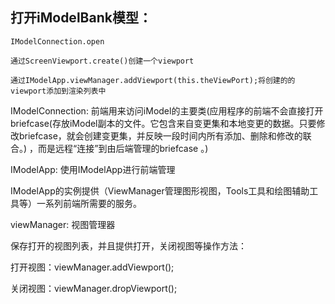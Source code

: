 ## 打开iModelBank模型：

`IModelConnection.open`

`通过ScreenViewport.create()创建一个viewport `

`通过IModelApp.viewManager.addViewport(this.theViewPort);将创建的的viewport添加到渲染列表中`



IModelConnection: 前端用来访问iModel的主要类\(应用程序的前端不会直接打开briefcase\(存放iModel副本的文件。它包含来自变更集和本地变更的数据。只要修改briefcase，就会创建变更集，并反映一段时间内所有添加、删除和修改的联合。\) ，而是远程“连接”到由后端管理的briefcase 。\)

IModelApp: 使用IModelApp进行前端管理

IModelApp的实例提供（ViewManager管理图形视图，Tools工具和绘图辅助工具等）一系列前端所需要的服务。

viewManager: 视图管理器

保存打开的视图列表，并且提供打开，关闭视图等操作方法：

打开视图：viewManager.addViewport\(\);

关闭视图：viewManager.dropViewport\(\);

